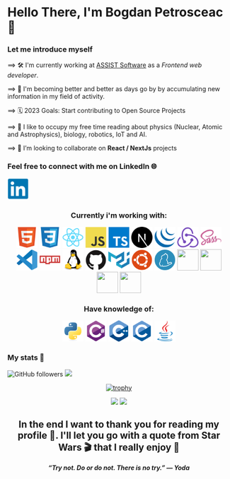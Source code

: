 # Hello There, I'm Bogdan Petrosceac 👋
### Let me introduce myself
⟹ 🛠 I'm currently working at [ASSIST Software][assist_software] as a *Frontend web developer*.

⟹ 🚀 I'm becoming better and better as days go by by accumulating new information in my field of activity.

⟹ 🗓 2023 Goals: Start contributing to Open Source Projects

⟹ 🤖 I like to occupy my free time reading about physics (Nuclear, Atomic and Astrophysics), biology, robotics, IoT and AI.

⟹ 👯 I’m looking to collaborate on **React / NextJs** projects


### Feel free to connect with me on LinkedIn 🌐
[<img align="left" alt="Bogdan Petrosceac | LinkedIn" width="48px" src="https://github.com/devicons/devicon/blob/v2.15.1/icons/linkedin/linkedin-original.svg" />][linkedin]

<br />
<br />
<br />

<div align="center">

### Currently i'm working with:

[<img width="48" height="48" src="https://github.com/devicons/devicon/blob/v2.15.1/icons/html5/html5-original.svg">][linkedin]
[<img width="48" height="48" src="https://github.com/devicons/devicon/blob/v2.15.1/icons/css3/css3-original.svg">][linkedin]
[<img width="48" height="48" src="https://github.com/devicons/devicon/blob/v2.15.1/icons/react/react-original.svg">][linkedin]
[<img width="48" height="48" src="https://github.com/devicons/devicon/blob/v2.15.1/icons/javascript/javascript-original.svg">][linkedin]
[<img width="48" height="48" src="https://github.com/devicons/devicon/blob/v2.15.1/icons/typescript/typescript-original.svg">][linkedin]
[<img width="48" height="48" src="https://github.com/devicons/devicon/blob/v2.15.1/icons/nextjs/nextjs-original.svg">][linkedin]
[<img width="48" height="48" src="https://github.com/devicons/devicon/blob/v2.15.1/icons/jquery/jquery-original.svg">][linkedin]
[<img width="48" height="48" src="https://github.com/devicons/devicon/blob/v2.15.1/icons/redux/redux-original.svg">][linkedin]
[<img width="48" height="48" src="https://github.com/devicons/devicon/blob/v2.15.1/icons/sass/sass-original.svg">][linkedin]
[<img width="48" height="48" src="https://github.com/devicons/devicon/blob/v2.15.1/icons/vscode/vscode-original.svg">][linkedin]
[<img width="48" height="48" src="https://github.com/devicons/devicon/blob/v2.15.1/icons/npm/npm-original-wordmark.svg">][linkedin]
[<img width="48" height="48" src="https://github.com/devicons/devicon/blob/v2.15.1/icons/linux/linux-original.svg">][linkedin]
[<img width="48" height="48" src="https://github.com/devicons/devicon/blob/v2.15.1/icons/github/github-original.svg">][linkedin]
[<img width="48" height="48" src="https://github.com/devicons/devicon/blob/v2.15.1/icons/materialui/materialui-original.svg">][linkedin]
[<img width="48" height="48" src="https://github.com/devicons/devicon/blob/v2.15.1/icons/ubuntu/ubuntu-plain.svg">][linkedin]
[<img width="48" height="48" src="https://github.com/devicons/devicon/blob/v2.15.1/icons/yarn/yarn-original.svg">][linkedin]
[<img width="48" height="48" src="https://github.com/simple-icons/simple-icons/blob/develop/icons/bitbucket.svg">][linkedin]
[<img width="48" height="48" src="https://raw.githubusercontent.com/styled-components/brand/master/styled-components.png">][linkedin]
[<img width="48" height="48" src="https://www.primefaces.org/presskit/primereact-logo.png">][linkedin]
[<img width="48" height="48" src="https://upload.wikimedia.org/wikipedia/commons/thumb/b/b2/Bootstrap_logo.svg/1280px-Bootstrap_logo.svg.png">][linkedin]

</div>

<div align="center">

### Have knowledge of:

[<img width="48" height="48" src="https://github.com/devicons/devicon/blob/v2.15.1/icons/python/python-original.svg">][linkedin]
[<img width="48" height="48" src="https://github.com/devicons/devicon/blob/v2.15.1/icons/csharp/csharp-original.svg">][linkedin]
[<img width="48" height="48" src="https://github.com/devicons/devicon/blob/v2.15.1/icons/cplusplus/cplusplus-original.svg">][linkedin]
[<img width="48" height="48" src="https://github.com/devicons/devicon/blob/v2.15.1/icons/c/c-original.svg">][linkedin]
[<img width="48" height="48" src="https://github.com/devicons/devicon/blob/v2.15.1/icons/java/java-original.svg">][linkedin]

</div>

### My stats 🌟

![GitHub followers](https://img.shields.io/github/followers/petros0803?label=Followers&style=social)
![](https://visitor-badge.glitch.me/badge?page_id=petros0803)

<div align="center">

[![trophy](https://github-profile-trophy.vercel.app/?username=petros0803&theme=dracula&margin-w=5&margin-h=5&no-bg=true&no-frame=true&rank=SECRET,SSS,SS,S,AAA,AA,A,B&column=3)](https://github.com/ryo-ma/github-profile-trophy)

<img height='130px' src="https://github-readme-stats.vercel.app/api?username=petros0803&hide_title=true&show_icons=true&include_all_commits=true&line_height=21&bg_color=0,00a30b,00cc0e,73FA79&theme=graywhite" />
<img height='130px' src="https://github-readme-stats.vercel.app/api/top-langs/?username=petros0803&hide_title=true&layout=compact&bg_color=0,73FA79,00cc0e,00a30b&theme=graywhite" />

</div>

<div align="center">

## In the end I want to thank you for reading my profile 🤝. I'll let you go with a quote from Star Wars 🎬 that I really enjoy 🎉

***“Try not. Do or do not. There is no try.” — Yoda***

</div>
<!--
**petros0803/petros0803** is a ✨ _special_ ✨ repository because its `README.md` (this file) appears on your GitHub profile.

Here are some ideas to get you started:

- 🔭 I’m currently working on ...
- 🌱 I’m currently learning ...
- 👯 I’m looking to collaborate on ...
- 🤔 I’m looking for help with ...
- 💬 Ask me about ...
- 📫 How to reach me: ...
- 😄 Pronouns: ...
- ⚡ Fun fact: ...

-->

[assist_software]: https://assist-software.net/
[linkedin]: https://www.linkedin.com/in/bogdan-ciprian-petrosceac-ab6680206/